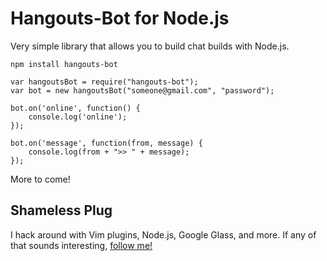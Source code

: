 # Hangouts-Bot for Node.js

Very simple library that allows you to build chat builds with Node.js.

```
npm install hangouts-bot
```

```
var hangoutsBot = require("hangouts-bot");
var bot = new hangoutsBot("someone@gmail.com", "password");

bot.on('online', function() {
	console.log('online');
});

bot.on('message', function(from, message) {
	console.log(from + ">> " + message);
});

```

More to come!

## Shameless Plug

I hack around with Vim plugins, Node.js, Google Glass, and more. If any of that sounds interesting, [follow me!](https://github.com/jaxbot)
